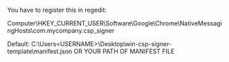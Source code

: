You have to register this in regedit:

Computer\HKEY_CURRENT_USER\Software\Google\Chrome\NativeMessagingHosts\com.mycompany.csp_signer

Default:
C:\Users\<USERNAME>\Desktop\win-csp-signer-template\manifest.json
OR
YOUR PATH OF MANIFEST FILE
